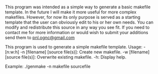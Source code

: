 This program was intended as a simple way to generate a basic makefile template. In the future I will make it more useful for more complex makefiles. However, for now its only purpose is served as a starting template that the user can obviously edit to his or her own needs. You can modify and redistribute this source in any way you see fit. If you need to contact me for more information or would wish to submit your additions send them to pnl.ognc@gmail.com

This program is used to generate a simple makefile template.
Usage: -[n:w:h]
	-n [filename] [source file(s)]: Create new makefile.
	-w [filename] [source file(s)]: Overwrite existing makefile.
	-h: Display help.

Example:
	./genmake -n makefile sourcefile
